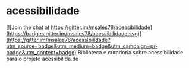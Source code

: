 # acessibilidade

[![Join the chat at https://gitter.im/msales78/acessibilidade](https://badges.gitter.im/msales78/acessibilidade.svg)](https://gitter.im/msales78/acessibilidade?utm_source=badge&utm_medium=badge&utm_campaign=pr-badge&utm_content=badge)
Biblioteca e curadoria sobre acessibilidade para o projeto acessibilida.de
